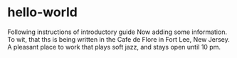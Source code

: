 # hello-world
Following instructions of introductory guide
Now adding some information. To wit, that ths is being written in the Cafe de Flore
in Fort Lee, New Jersey. A pleasant place to work that plays soft jazz, and stays 
open until 10 pm.
